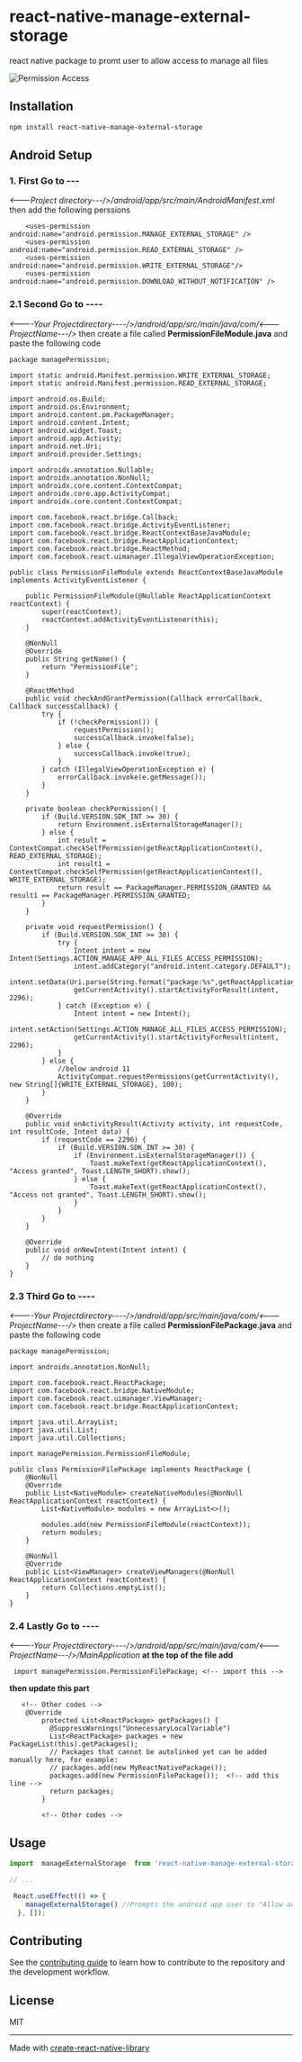 # react-native-manage-external-storage

react native package to promt user to allow access to manage all files

![Permission Access](./src/img/access.jpg?raw=true "Title")

## Installation

```sh
npm install react-native-manage-external-storage
```
## Android Setup
### 1. First Go to ---
*<---Project directory---/>/android/app/src/main/AndroidManifest.xml*
then add the following perssions
```
    <uses-permission android:name="android.permission.MANAGE_EXTERNAL_STORAGE" />
    <uses-permission android:name="android.permission.READ_EXTERNAL_STORAGE" />
    <uses-permission android:name="android.permission.WRITE_EXTERNAL_STORAGE"/>
    <uses-permission android:name="android.permission.DOWNLOAD_WITHOUT_NOTIFICATION" />
```

### 2.1 Second Go to ----
*<----Your Projectdirectory----/>/android/app/src/main/java/com/<---ProjectName---/>*
then create a file called  **PermissionFileModule.java** and paste the following code

```
package managePermission;

import static android.Manifest.permission.WRITE_EXTERNAL_STORAGE;
import static android.Manifest.permission.READ_EXTERNAL_STORAGE;

import android.os.Build;
import android.os.Environment;
import android.content.pm.PackageManager;
import android.content.Intent;
import android.widget.Toast;
import android.app.Activity;
import android.net.Uri;
import android.provider.Settings;

import androidx.annotation.Nullable;
import androidx.annotation.NonNull;
import androidx.core.content.ContextCompat;
import androidx.core.app.ActivityCompat;
import androidx.core.content.ContextCompat;

import com.facebook.react.bridge.Callback;
import com.facebook.react.bridge.ActivityEventListener;
import com.facebook.react.bridge.ReactContextBaseJavaModule;
import com.facebook.react.bridge.ReactApplicationContext;
import com.facebook.react.bridge.ReactMethod;
import com.facebook.react.uimanager.IllegalViewOperationException;

public class PermissionFileModule extends ReactContextBaseJavaModule implements ActivityEventListener {

    public PermissionFileModule(@Nullable ReactApplicationContext reactContext) {
        super(reactContext);
        reactContext.addActivityEventListener(this);
    }

    @NonNull
    @Override
    public String getName() {
        return "PermissionFile";
    }

    @ReactMethod
    public void checkAndGrantPermission(Callback errorCallback, Callback successCallback) {
        try {
            if (!checkPermission()) {
                requestPermission();
                successCallback.invoke(false);
            } else {
                successCallback.invoke(true);
            }
        } catch (IllegalViewOperationException e) {
            errorCallback.invoke(e.getMessage());
        }
    }

    private boolean checkPermission() {
        if (Build.VERSION.SDK_INT >= 30) {
            return Environment.isExternalStorageManager();
        } else {
            int result = ContextCompat.checkSelfPermission(getReactApplicationContext(), READ_EXTERNAL_STORAGE);
            int result1 = ContextCompat.checkSelfPermission(getReactApplicationContext(), WRITE_EXTERNAL_STORAGE);
            return result == PackageManager.PERMISSION_GRANTED && result1 == PackageManager.PERMISSION_GRANTED;
        }
    }

    private void requestPermission() {
        if (Build.VERSION.SDK_INT >= 30) {
            try {
                Intent intent = new Intent(Settings.ACTION_MANAGE_APP_ALL_FILES_ACCESS_PERMISSION);
                intent.addCategory("android.intent.category.DEFAULT");
                intent.setData(Uri.parse(String.format("package:%s",getReactApplicationContext().getPackageName())));
                getCurrentActivity().startActivityForResult(intent, 2296);
            } catch (Exception e) {
                Intent intent = new Intent();
                intent.setAction(Settings.ACTION_MANAGE_ALL_FILES_ACCESS_PERMISSION);
                getCurrentActivity().startActivityForResult(intent, 2296);
            }
        } else {
            //below android 11
            ActivityCompat.requestPermissions(getCurrentActivity(), new String[]{WRITE_EXTERNAL_STORAGE}, 100);
        }
    }

    @Override
    public void onActivityResult(Activity activity, int requestCode, int resultCode, Intent data) {
        if (requestCode == 2296) {
            if (Build.VERSION.SDK_INT >= 30) {
                if (Environment.isExternalStorageManager()) {
                    Toast.makeText(getReactApplicationContext(), "Access granted", Toast.LENGTH_SHORT).show();
                } else {
                    Toast.makeText(getReactApplicationContext(), "Access not granted", Toast.LENGTH_SHORT).show();
                }
            }
        }
    }

    @Override
    public void onNewIntent(Intent intent) {
        // do nothing
    }
}
```
### 2.3 Third Go to ----
*<----Your Projectdirectory----/>/android/app/src/main/java/com/<---ProjectName---/>*
then create a file called  **PermissionFilePackage.java** and paste the following code
```
package managePermission;

import androidx.annotation.NonNull;

import com.facebook.react.ReactPackage;
import com.facebook.react.bridge.NativeModule;
import com.facebook.react.uimanager.ViewManager;
import com.facebook.react.bridge.ReactApplicationContext;

import java.util.ArrayList;
import java.util.List;
import java.util.Collections;

import managePermission.PermissionFileModule;

public class PermissionFilePackage implements ReactPackage {
    @NonNull
    @Override
    public List<NativeModule> createNativeModules(@NonNull ReactApplicationContext reactContext) {
        List<NativeModule> modules = new ArrayList<>();

        modules.add(new PermissionFileModule(reactContext));
        return modules;
    }

    @NonNull
    @Override
    public List<ViewManager> createViewManagers(@NonNull ReactApplicationContext reactContext) {
        return Collections.emptyList();
    }
}
```

### 2.4 Lastly Go to ----
*<----Your Projectdirectory----/>/android/app/src/main/java/com/<---ProjectName---/>/MainApplication*
**at the top of the file add**
```
 import managePermission.PermissionFilePackage; <!-- import this -->
```

**then update this part**
```
   <!-- Other codes -->
    @Override
        protected List<ReactPackage> getPackages() {
          @SuppressWarnings("UnnecessaryLocalVariable")
          List<ReactPackage> packages = new PackageList(this).getPackages();
          // Packages that cannot be autolinked yet can be added manually here, for example:
          // packages.add(new MyReactNativePackage());
          packages.add(new PermissionFilePackage());  <!-- add this line -->
          return packages;
        }

        <!-- Other codes -->

```

## Usage

```js
import  manageExternalStorage  from 'react-native-manage-external-storage';

// ...

 React.useEffect(() => {
    manageExternalStorage() //Prompts the android app user to "Allow access to manage all files"
  }, []);
```

## Contributing

See the [contributing guide](CONTRIBUTING.md) to learn how to contribute to the repository and the development workflow.

## License

MIT

---

Made with [create-react-native-library](https://github.com/callstack/react-native-builder-bob)
